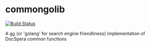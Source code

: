 # commongolib

[![Build Status](https://travis-ci.org//CompliantInnovation/commongolib.svg?branch=master)](https://travis-ci.org/dgrijalva/jwt-go)

A [go](http://www.golang.org) (or 'golang' for search engine friendliness) implementation of DocSpera common functions
